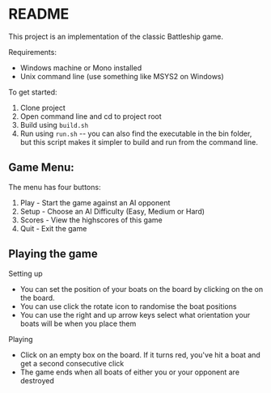 # README #

This project is an implementation of the classic Battleship game.

Requirements:

* Windows machine or Mono installed
* Unix command line (use something like MSYS2 on Windows)

To get started:

1. Clone project
1. Open command line and cd to project root
1. Build using `build.sh`
1. Run using `run.sh` -- you can also find the executable in the bin folder, but this script makes it simpler to build and run from the command line.

## Game Menu: ##

The menu has four buttons:
1. Play - Start the game against an AI opponent
1. Setup - Choose an AI Difficulty (Easy, Medium or Hard)
1. Scores - View the highscores of this game
1. Quit - Exit the game

## Playing the game ##

Setting up
* You can set the position of your boats on the board by clicking on the on the board.
* You can use click the rotate icon to randomise the boat positions
* You can use the right and up arrow keys select what orientation your boats will be when you place them

Playing
* Click on an empty box on the board. If it turns red, you've hit a boat and get a second consecutive click
* The game ends when all boats of either you or your opponent are destroyed
